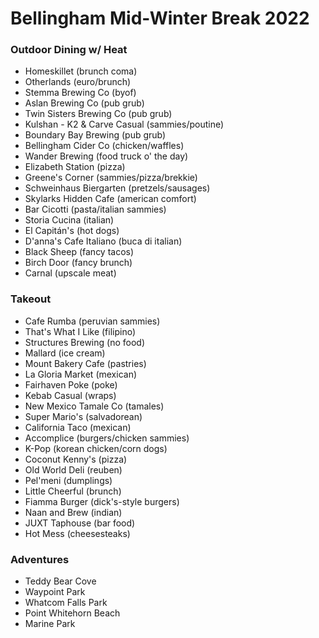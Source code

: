 # Bellingham Mid-Winter Break 2022

### Outdoor Dining w/ Heat
- Homeskillet (brunch coma)
- Otherlands (euro/brunch)
- Stemma Brewing Co (byof)
- Aslan Brewing Co (pub grub)
- Twin Sisters Brewing Co (pub grub)
- Kulshan - K2 & Carve Casual (sammies/poutine)
- Boundary Bay Brewing (pub grub)
- Bellingham Cider Co (chicken/waffles)
- Wander Brewing (food truck o' the day)
- Elizabeth Station (pizza)
- Greene's Corner (sammies/pizza/brekkie)
- Schweinhaus Biergarten (pretzels/sausages)
- Skylarks Hidden Cafe (american comfort)
- Bar Cicotti (pasta/italian sammies)
- Storia Cucina (italian)
- El Capitán's (hot dogs)
- D'anna's Cafe Italiano (buca di italian)
- Black Sheep (fancy tacos)
- Birch Door (fancy brunch)
- Carnal (upscale meat)

### Takeout
- Cafe Rumba (peruvian sammies)
- That's What I Like (filipino)
- Structures Brewing (no food)
- Mallard (ice cream)
- Mount Bakery Cafe (pastries)
- La Gloria Market (mexican)
- Fairhaven Poke (poke)
- Kebab Casual (wraps)
- New Mexico Tamale Co (tamales)
- Super Mario's (salvadorean)
- California Taco (mexican)
- Accomplice (burgers/chicken sammies)
- K-Pop (korean chicken/corn dogs)
- Coconut Kenny's (pizza)
- Old World Deli (reuben)
- Pel'meni (dumplings)
- Little Cheerful (brunch)
- Fiamma Burger (dick's-style burgers)
- Naan and Brew (indian)
- JUXT Taphouse (bar food)
- Hot Mess (cheesesteaks)

### Adventures
- Teddy Bear Cove
- Waypoint Park
- Whatcom Falls Park
- Point Whitehorn Beach
- Marine Park
